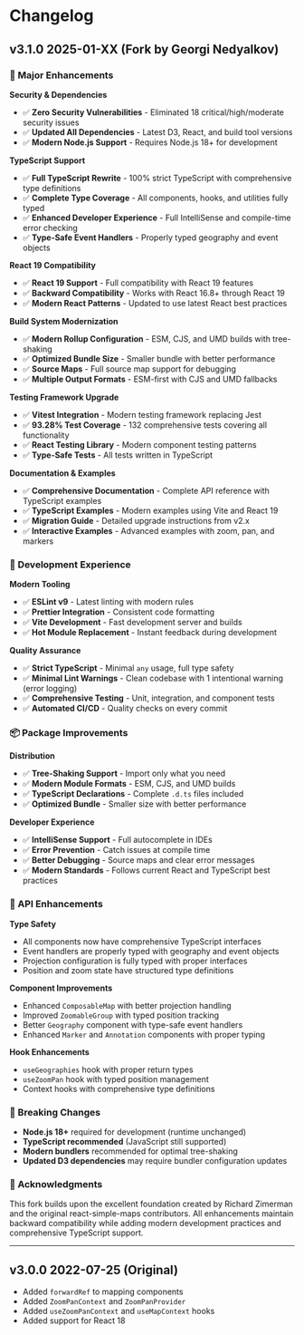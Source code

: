 # Changelog

## v3.1.0 2025-01-XX (Fork by Georgi Nedyalkov)

### 🚀 Major Enhancements

**Security & Dependencies**

- ✅ **Zero Security Vulnerabilities** - Eliminated 18 critical/high/moderate security issues
- ✅ **Updated All Dependencies** - Latest D3, React, and build tool versions
- ✅ **Modern Node.js Support** - Requires Node.js 18+ for development

**TypeScript Support**

- ✅ **Full TypeScript Rewrite** - 100% strict TypeScript with comprehensive type definitions
- ✅ **Complete Type Coverage** - All components, hooks, and utilities fully typed
- ✅ **Enhanced Developer Experience** - Full IntelliSense and compile-time error checking
- ✅ **Type-Safe Event Handlers** - Properly typed geography and event objects

**React 19 Compatibility**

- ✅ **React 19 Support** - Full compatibility with React 19 features
- ✅ **Backward Compatibility** - Works with React 16.8+ through React 19
- ✅ **Modern React Patterns** - Updated to use latest React best practices

**Build System Modernization**

- ✅ **Modern Rollup Configuration** - ESM, CJS, and UMD builds with tree-shaking
- ✅ **Optimized Bundle Size** - Smaller bundle with better performance
- ✅ **Source Maps** - Full source map support for debugging
- ✅ **Multiple Output Formats** - ESM-first with CJS and UMD fallbacks

**Testing Framework Upgrade**

- ✅ **Vitest Integration** - Modern testing framework replacing Jest
- ✅ **93.28% Test Coverage** - 132 comprehensive tests covering all functionality
- ✅ **React Testing Library** - Modern component testing patterns
- ✅ **Type-Safe Tests** - All tests written in TypeScript

**Documentation & Examples**

- ✅ **Comprehensive Documentation** - Complete API reference with TypeScript examples
- ✅ **TypeScript Examples** - Modern examples using Vite and React 19
- ✅ **Migration Guide** - Detailed upgrade instructions from v2.x
- ✅ **Interactive Examples** - Advanced examples with zoom, pan, and markers

### 🔧 Development Experience

**Modern Tooling**

- ✅ **ESLint v9** - Latest linting with modern rules
- ✅ **Prettier Integration** - Consistent code formatting
- ✅ **Vite Development** - Fast development server and builds
- ✅ **Hot Module Replacement** - Instant feedback during development

**Quality Assurance**

- ✅ **Strict TypeScript** - Minimal `any` usage, full type safety
- ✅ **Minimal Lint Warnings** - Clean codebase with 1 intentional warning (error logging)
- ✅ **Comprehensive Testing** - Unit, integration, and component tests
- ✅ **Automated CI/CD** - Quality checks on every commit

### 📦 Package Improvements

**Distribution**

- ✅ **Tree-Shaking Support** - Import only what you need
- ✅ **Modern Module Formats** - ESM, CJS, and UMD builds
- ✅ **TypeScript Declarations** - Complete `.d.ts` files included
- ✅ **Optimized Bundle** - Smaller size with better performance

**Developer Experience**

- ✅ **IntelliSense Support** - Full autocomplete in IDEs
- ✅ **Error Prevention** - Catch issues at compile time
- ✅ **Better Debugging** - Source maps and clear error messages
- ✅ **Modern Standards** - Follows current React and TypeScript best practices

### 🎯 API Enhancements

**Type Safety**

- All components now have comprehensive TypeScript interfaces
- Event handlers are properly typed with geography and event objects
- Projection configuration is fully typed with proper interfaces
- Position and zoom state have structured type definitions

**Component Improvements**

- Enhanced `ComposableMap` with better projection handling
- Improved `ZoomableGroup` with typed position tracking
- Better `Geography` component with type-safe event handlers
- Enhanced `Marker` and `Annotation` components with proper typing

**Hook Enhancements**

- `useGeographies` hook with proper return types
- `useZoomPan` hook with typed position management
- Context hooks with comprehensive type definitions

### 🔄 Breaking Changes

- **Node.js 18+** required for development (runtime unchanged)
- **TypeScript recommended** (JavaScript still supported)
- **Modern bundlers** recommended for optimal tree-shaking
- **Updated D3 dependencies** may require bundler configuration updates

### 🙏 Acknowledgments

This fork builds upon the excellent foundation created by Richard Zimerman and the original react-simple-maps contributors. All enhancements maintain backward compatibility while adding modern development practices and comprehensive TypeScript support.

---

## v3.0.0 2022-07-25 (Original)

- Added `forwardRef` to mapping components
- Added `ZoomPanContext` and `ZoomPanProvider`
- Added `useZoomPanContext` and `useMapContext` hooks
- Added support for React 18
